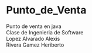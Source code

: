 # Punto_de_Venta
Punto de venta en java <br>
Clase de Ingenieria de Software <br>
Lopez Alvarado Alexis <br>
Rivera Gamez Heriberto <br>
